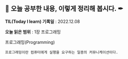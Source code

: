 ## 📕 오늘 공부한 내용, 이렇게 정리해 봅시다. ✒

**TIL(Today I learn) 기록일** : 2022.12.08

**오늘 읽은 범위** : 1장 프로그래밍

프로그래밍(Programming)

```
프로그래밍이란 컴퓨터에게 실행을 요구하는 일종의 커뮤니케이션이다.
```
